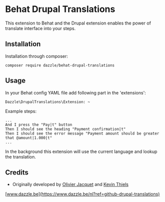 # Behat Drupal Translations
This extension to Behat and the Drupal extension enables the power of 
translate interface into your steps.

## Installation
Installation through composer:
```
composer require dazzle/behat-drupal-translations
```

## Usage
In your Behat config YAML file add following part in the 'extensions':
```
Dazzle\DrupalTranslations\Extension: ~
```

Example steps:
```
...
And I press the "Pay|t" button
Then I should see the heading "Payment confirmation|t"
Then I should see the error message "Payment amount should be greater that @amount|1.000|t"
...
```
In the background this extension will use the current language and 
lookup the translation.

## Credits
- Originally developed by [Olivier Jacquet](https://github.com/ojacquet) and [Kevin Thiels](https://github.com/Novitsh)

[www.dazzle.be](https://www.dazzle.be/nl?ref=github-drupal-translations)